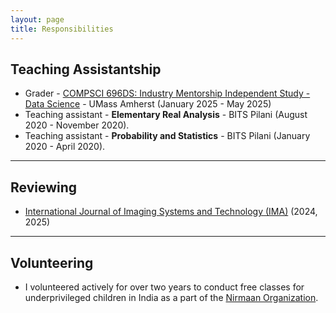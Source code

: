 ```yaml
---
layout: page
title: Responsibilities
---
```


## Teaching Assistantship 

- Grader - <a href="https://sites.google.com/umass.edu/compsci-696ds-spring-2025?pli=1" target="_blank">COMPSCI 696DS: Industry Mentorship Independent Study - Data Science</a> - UMass Amherst (January 2025 - May 2025)
- Teaching assistant - **Elementary Real Analysis** - BITS Pilani (August 2020 - November 2020). 
- Teaching assistant - **Probability and Statistics** - BITS Pilani (January 2020 - April 2020).

---
## Reviewing

- <a href="https://onlinelibrary.wiley.com/journal/10981098" target="_blank">International Journal of Imaging Systems and Technology (IMA)</a> (2024, 2025) 

---

## Volunteering

- I volunteered actively for over two years to conduct free classes for underprivileged children in India as a part of the <a href="https://nirmaan.org/" target="_blank">Nirmaan Organization</a>. 
